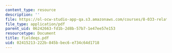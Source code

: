 ```yaml
---
content_type: resource
description: ''
file: https://ol-ocw-studio-app-qa.s3.amazonaws.com/courses/8-033-relativity-fall-2006/02415213222b845bbec6e734c64d1718_fieldeqs.pdf
file_type: application/pdf
parent_uid: 06242663-fd1b-2d8b-57b7-1e47ee57e153
resourcetype: Document
title: fieldeqs.pdf
uid: 02415213-222b-845b-bec6-e734c64d1718
---
```

